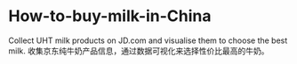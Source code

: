# How-to-buy-milk-in-China
Collect UHT milk products on JD.com and visualise them to choose the best milk. 收集京东纯牛奶产品信息，通过数据可视化来选择性价比最高的牛奶。
